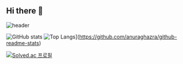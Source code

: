 ## Hi there 👋
![header](https://capsule-render.vercel.app/api?type=wave&color=auto&text=capsule%20render)

![GitHub stats](https://github-readme-stats.vercel.app/api?username=anuraghazra&show_icons=true&theme=radical)
![Top Langs](https://github-readme-stats.vercel.app/api/top-langs/?username=wntpdnjs)](https://github.com/anuraghazra/github-readme-stats)

[![Solved.ac
프로필](http://mazassumnida.wtf/api/generate_badge?boj=sewonii)](https://solved.ac/{handle})



<!--
**wntpdnjs/wntpdnjs** is a ✨ _special_ ✨ repository because its `README.md` (this file) appears on your GitHub profile.

Here are some ideas to get you started:

- 🔭 I’m currently working on ...
- 🌱 I’m currently learning ...
- 👯 I’m looking to collaborate on ...
- 🤔 I’m looking for help with ...
- 💬 Ask me about ...
- 📫 How to reach me: ...
- 😄 Pronouns: ...
- ⚡ Fun fact: ...
-->
